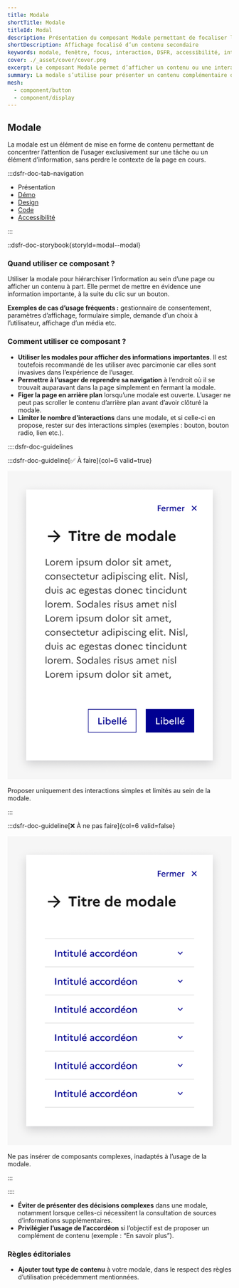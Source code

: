 ```yaml
---
title: Modale
shortTitle: Modale
titleId: Modal
description: Présentation du composant Modale permettant de focaliser l’attention de l’usager sur une tâche ou une information sans quitter la page.
shortDescription: Affichage focalisé d’un contenu secondaire
keywords: modale, fenêtre, focus, interaction, DSFR, accessibilité, interface, contenu secondaire
cover: ./_asset/cover/cover.png
excerpt: Le composant Modale permet d’afficher un contenu ou une interaction dans une fenêtre superposée à la page, bloquant le fond et recentrant l’attention de l’usager.
summary: La modale s’utilise pour présenter un contenu complémentaire ou une action simple sans sortir de la page en cours. Elle est conçue pour isoler une information importante tout en permettant de revenir au contexte initial en un clic. Non personnalisable, elle existe en plusieurs tailles, avec ou sans zone d’action, et respecte les standards d’accessibilité en figant l’arrière-plan lors de son affichage.
mesh:
  - component/button
  - component/display
---
```


## Modale

La modale est un élément de mise en forme de contenu permettant de concentrer l’attention de l’usager exclusivement sur une tâche ou un élément d’information, sans perdre le contexte de la page en cours.

:::dsfr-doc-tab-navigation

- Présentation
- [Démo](./demo/index.md)
- [Design](./design/index.md)
- [Code](./code/index.md)
- [Accessibilité](./accessibility/index.md)

:::

::dsfr-doc-storybook{storyId=modal--modal}

### Quand utiliser ce composant ?

Utiliser la modale pour hiérarchiser l’information au sein d’une page ou afficher un contenu à part. Elle permet de mettre en évidence une information importante, à la suite du clic sur un bouton.

**Exemples de cas d’usage fréquents :** gestionnaire de consentement, paramètres d’affichage, formulaire simple, demande d’un choix à l’utilisateur, affichage d’un média etc.

### Comment utiliser ce composant ?

- **Utiliser les modales pour afficher des informations importantes**. Il est toutefois recommandé de les utiliser avec parcimonie car elles sont invasives dans l’expérience de l’usager.
- **Permettre à l’usager de reprendre sa navigation** à l’endroit où il se trouvait auparavant dans la page simplement en fermant la modale.
- **Figer la page en arrière plan** lorsqu’une modale est ouverte. L’usager ne peut pas scroller le contenu d’arrière plan avant d’avoir clôturé la modale.
- **Limiter le nombre d'interactions** dans une modale, et si celle-ci en propose, rester sur des interactions simples (exemples : bouton, bouton radio, lien etc.).

::::dsfr-doc-guidelines

:::dsfr-doc-guideline[✅ À faire]{col=6 valid=true}

![](./_asset/use/do-1.png)

Proposer uniquement des interactions simples et limités au sein de la modale.

:::

:::dsfr-doc-guideline[❌ À ne pas faire]{col=6 valid=false}

![](./_asset/use/dont-1.png)

Ne pas insérer de composants complexes, inadaptés à l’usage de la modale.

:::

::::

- **Éviter de présenter des décisions complexes** dans une modale, notamment lorsque celles-ci nécessitent la consultation de sources d’informations supplémentaires.
- **Privilégier l’usage de l’accordéon** si l’objectif est de proposer un complément de contenu (exemple : “En savoir plus”).

### Règles éditoriales

- **Ajouter tout type de contenu** à votre modale, dans le respect des règles d’utilisation précédemment mentionnées.
